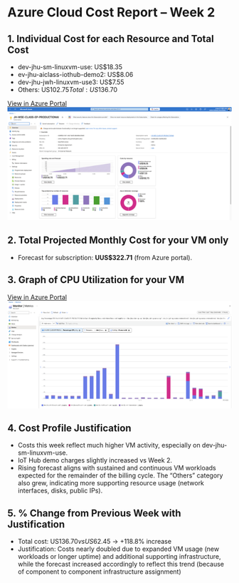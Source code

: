 # Azure Cloud Cost Report – Week 2

## 1. Individual Cost for each Resource and Total Cost
- dev-jhu-sm-linuxvm-use: US$18.35
- ev-jhu-aiclass-iothub-demo2: US$8.06
- dev-jhu-jwh-linuxvm-use3: US$7.55
- Others: US$102.75
Total: US$136.70

[View in Azure Portal](https://portal.azure.com/#@live.johnshopkins.edu/resource/subscriptions/454f8f24-fd11-4fa7-8e95-8b0d80c25bb9/overview)  
![Week 3 Billing Screenshot](billing_week3.png)


## 2. Total Projected Monthly Cost for your VM only
- Forecast for subscription: **UUS$322.71** (from Azure portal).  

## 3. Graph of CPU Utilization for your VM
[View in Azure Portal](https://portal.azure.com/#view/Microsoft_Azure_Monitoring/AzureMonitoringBrowseBlade/~/metrics)  
![Week 3 CPU Utilization](CPU_Utilization_week3.png)

## 4. Cost Profile Justification
- Costs this week reflect much higher VM activity, especially on dev-jhu-sm-linuxvm-use.
- IoT Hub demo charges slightly increased vs Week 2.
- Rising forecast aligns with sustained and continuous VM workloads expected for the remainder of the billing cycle.
The “Others” category also grew, indicating more supporting resource usage (network interfaces, disks, public IPs).

## 5. % Change from Previous Week with Justification
- Total cost: US$136.70 vs US$62.45 → +118.8% increase
- Justification: Costs nearly doubled due to expanded VM usage (new workloads or longer uptime) and additional supporting infrastructure, while the forecast increased accordingly to reflect this trend (because of component to component infrastructure assignment)
